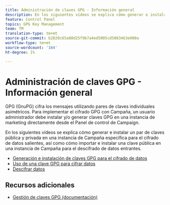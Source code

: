 ```yaml
---
title: Administración de claves GPG - Información general
description: En los siguientes vídeos se explica cómo generar e instalar un par de claves pública y privada en una instancia de Campaña específica para el cifrado de datos salientes, así como cómo importar e instalar una clave pública en una instancia de Campaña para el descifrado de datos entrantes.
feature: Control Panel
topics: GPG Key Management
team: TM
translation-type: tm+mt
source-git-commit: b2820c65a88d25f9b7a4ed5005cd5083463e000a
workflow-type: tm+mt
source-wordcount: '164'
ht-degree: 1%

---
```



# Administración de claves GPG - Información general

GPG (GnuPG) cifra los mensajes utilizando pares de claves individuales asimétricos. Para implementar el cifrado GPG con Campaña, un usuario administrador debe instalar y/o generar claves GPG en una instancia de marketing directamente desde el Panel de control de Campaign.

En los siguientes vídeos se explica cómo generar e instalar un par de claves pública y privada en una instancia de Campaña específica para el cifrado de datos salientes, así como cómo importar e instalar una clave pública en una instancia de Campaña para el descifrado de datos entrantes.

* [Generación e instalación de claves GPG para el cifrado de datos](./generating-and-installing-gpg-keys-for-data-encryption.md)
* [Uso de una clave GPG para cifrar datos](./using-a-gpg-key-to-encrypt-data.md)
* [Descifrar datos](./decrypting-data.md)

## Recursos adicionales

* [Gestión de claves GPG (documentación)](https://docs.adobe.com/content/help/en/control-panel/using/instances-settings/gpg-keys-management.html)
